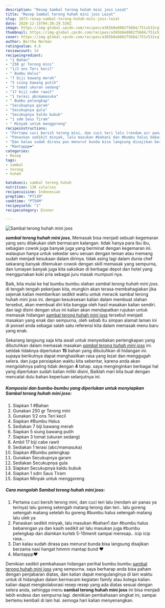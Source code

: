 ```yaml
---
description: "Resep Sambal terong huhah mini joss Lezat"
title: "Resep Sambal terong huhah mini joss Lezat"
slug: 1073-resep-sambal-terong-huhah-mini-joss-lezat
date: 2020-12-15T04:30:29.536Z
image: https://img-global.cpcdn.com/recipes/a365b8e8882f5684/751x532cq70/sambal-terong-huhah-mini-joss-foto-resep-utama.jpg
thumbnail: https://img-global.cpcdn.com/recipes/a365b8e8882f5684/751x532cq70/sambal-terong-huhah-mini-joss-foto-resep-utama.jpg
cover: https://img-global.cpcdn.com/recipes/a365b8e8882f5684/751x532cq70/sambal-terong-huhah-mini-joss-foto-resep-utama.jpg
author: Bertha Norman
ratingvalue: 4.6
reviewcount: 14
recipeingredient:
- "1 Bahan"
- "250 gr Terong mini"
- "1/2 ons Teri kecil"
- " Bumbu Halus"
- "7 biji bawang merah"
- "5 siung bawang putih"
- "3 tomat ukuran sedang"
- "17 biji cabe rawit"
- "1 terasi abcmamasuka"
- " Bumbu pelengkap"
- "Secukupnya garam"
- "Secukupnya gula"
- "Secukupnya kaldu bubuk"
- "1 sdm Saus Tiram"
- " Minyak untuk menggoreng"
recipeinstructions:
- "Pertama cuci bersih terong mini, dan cuci teri lalu (rendam air panas ya terinya) lalu goreng setengah matang terong dan teri.. lalu goreng setengah matang setelah itu goreng #bumbu halus setengah matang lalu ulek ya"
- "Panaskan sedikit minyak, lalu masukan #bahan1 dan #bumbu halus bebarengan ya dan kasih sedikit air lalu masukan juga #bumbu pelengkap dan diamkan kurleb 5-10menit sampai meresap.. icip icip rasa..."
- "Dan kalau sudah dirasa pas menurut bunda bisa langsung disajikan berzama nasi hangat hmmm mantap bund ❤"
- "Mantappp❤"
categories:
- Resep
tags:
- sambal
- terong
- huhah

katakunci: sambal terong huhah 
nutrition: 138 calories
recipecuisine: Indonesian
preptime: "PT11M"
cooktime: "PT56M"
recipeyield: "1"
recipecategory: Dinner

---
```



![Sambal terong huhah mini joss](https://img-global.cpcdn.com/recipes/a365b8e8882f5684/751x532cq70/sambal-terong-huhah-mini-joss-foto-resep-utama.jpg)

<b><i>sambal terong huhah mini joss</i></b>, Memasak bisa menjadi sebuah kegemaran yang seru dilakukan oleh bermacam kalangan. tidak hanya para ibu ibu, sebagian cowok juga banyak juga yang berminat dengan kegemaran ini. walaupun hanya untuk sekedar seru seruan dengan teman atau memang sudah menjadi kesukaan dalam dirinya. tidak asing lagi dalam dunia chef sekarang banyak ditemukan cowok dengan skill memasak yang sempurna, dan lumayan banyak juga kita saksikan di berbagai depot dan hotel yang menggunakan koki pria sebagai juru masak mumpuni nya.



Baik, kita mulai ke hal bumbu bumbu olahan <i>sambal terong huhah mini joss</i>. di tengah tengah pekerjaan kita, mungkin akan terasa membahagiakan jika sejenak kalian memberikan sedikit waktu untuk meracik sambal terong huhah mini joss ini. dengan kesuksesan kalian dalam membuat olahan tersebut, akan membuat diri kita bangga oleh hasil masakan kalian sendiri. dan lagi disini dengan situs ini kalian akan mendapatkan rujukan untuk memasak hidangan <u>sambal terong huhah mini joss</u> tersebut menjadi masakan yang enak dan sempurna, oleh sebab itu simpan alamat laman ini di ponsel anda sebagai salah satu referensi kita dalam memasak menu baru yang enak.


Sekarang langsung saja kita awali untuk menyediakan perlengkapan yang dibutuhkan dalam memasak masakan <u><i>sambal terong huhah mini joss</i></u> ini. setidak tidaknya diperlukan <b>15</b> bahan yang dibutuhkan di hidangan ini. supaya berikutnya dapat menghasilkan rasa yang lezat dan menggugah selera. dan juga persiapkan waktu kita sebentar, karena anda akan mengolahnya paling tidak dengan <b>4</b> tahap. saya menginginkan berbagai hal yang diperlukan sudah kalian miliki disini, Baiklah mari kita buat dengan mencatat dulu bahan keperluan selanjutnya ini.

<!--inarticleads1-->

##### Komposisi dan bumbu-bumbu yang diperlukan untuk menyiapkan Sambal terong huhah mini joss:

1. Siapkan 1 #Bahan
1. Gunakan 250 gr Terong mini
1. Gunakan 1/2 ons Teri kecil
1. Siapkan  #Bumbu Halus
1. Sediakan 7 biji bawang merah
1. Siapkan 5 siung bawang putih
1. Siapkan 3 tomat (ukuran sedang)
1. Ambil 17 biji cabe rawit
1. Sediakan 1 terasi (abc/mamasuka)
1. Siapkan  #Bumbu pelengkap
1. Gunakan Secukupnya garam
1. Sediakan Secukupnya gula
1. Siapkan Secukupnya kaldu bubuk
1. Siapkan 1 sdm Saus Tiram
1. Siapkan  Minyak untuk menggoreng




<!--inarticleads2-->

##### Cara mengolah Sambal terong huhah mini joss:

1. Pertama cuci bersih terong mini, dan cuci teri lalu (rendam air panas ya terinya) lalu goreng setengah matang terong dan teri.. lalu goreng setengah matang setelah itu goreng #bumbu halus setengah matang lalu ulek ya
1. Panaskan sedikit minyak, lalu masukan #bahan1 dan #bumbu halus bebarengan ya dan kasih sedikit air lalu masukan juga #bumbu pelengkap dan diamkan kurleb 5-10menit sampai meresap.. icip icip rasa...
1. Dan kalau sudah dirasa pas menurut bunda bisa langsung disajikan berzama nasi hangat hmmm mantap bund ❤
1. Mantappp❤




Demikian sedikit pembahasan hidangan perihal bumbu bumbu <u>sambal terong huhah mini joss</u> yang sempurna. saya berharap anda bisa paham dengan penjabaran diatas, dan kalian dapat mengulanginya di lain waktu untuk di hidangkan dalam bermacam kegiatan family atau kolega kalian. kalian dapat mengkolaborasi resep resep yang ada diatas sesuai dengan selera anda, sehingga menu <b>sambal terong huhah mini joss</b> ini bisa menjadi lebih endess dan sempurna lagi. demikian pembahasan singkat ini, sampai bertemu kembali di lain hal. semoga hari kalian menyenangkan.
